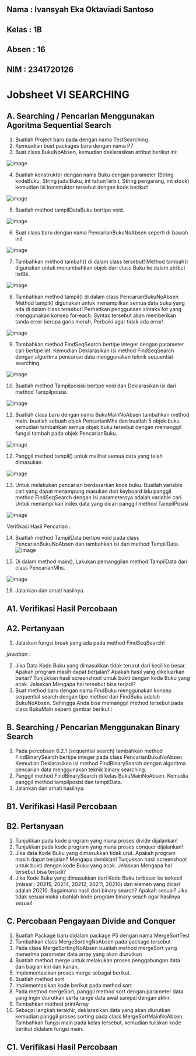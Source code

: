 ## Nama : Ivansyah Eka Oktaviadi Santoso
## Kelas : 1B
## Absen : 16
## NIM : 2341720126


# Jobsheet VI SEARCHING

## A. Searching / Pencarian Menggunakan Agoritma Sequential Search
1. Buatlah Project baru pada dengan nama TestSearching 
2. Kemuadian buat packages baru dengan nama P7 
3. Buat class BukuNoAbsen, kemudian deklarasikan atribut berikut ini:

![image](./Laporan/gambar%201.png)

4. Buatlah konstruktor dengan nama Buku dengan parameter (String kodeBuku, String judulBuku, int tahunTerbit, String pengarang, int stock) kemudian Isi 
konstruktor tersebut dengan kode berikut!  

![image](./Laporan/gambar%202.png)

5. Buatlah method tampilDataBuku bertipe void. 

![image](./Laporan/gambar%203.png)

6. Buat class baru dengan nama PencarianBukuNoAbsen seperti di bawah ini!

![image](./Laporan/gambar%204.png)

7. Tambahkan method tambah() di dalam class tersebut! Method tambah() digunakan untuk 
menambahkan objek dari class Buku ke dalam atribut listBk. 

![image](./Laporan/gambar%205.png)

8. Tambahkan method tampil() di dalam class PencarianBukuNoAbsen Method tampil() 
digunakan untuk menampilkan semua data buku yang ada di dalam class tersebut! Perhatikan 
penggunaan sintaks for yang menggunakan konsep for-each. Syntax tersebut akan memberikan 
tanda error berupa garis merah, Perbaiki agar tidak ada error!

![image](./Laporan/gambar%206.png)

9. Tambahkan method FindSeqSearch bertipe integer dengan parameter cari bertipe int. 
Kemudian Deklarasikan isi method FindSeqSearch dengan algoritma pencarian data 
menggunakan teknik sequential searching.

![image](./Laporan/gambar%207.png)

10. Buatlah method Tampilpoisisi bertipe void dan Deklarasikan isi dari method 
Tampilpoisisi. 

![image](./Laporan/gambar%208.png)

11. Buatlah class baru dengan nama BukuMainNoAbsen tambahkan method main. buatlah 
sebuah objek PencarianMhs dan buatlah 5 objek buku kemudian tambahkan semua objek buku 
tersebut dengan memanggil fungsi tambah pada objek PencarianBuku.

![image](./Laporan/gambar%209.png)

12. Panggil method tampil() untuk melihat semua data yang telah dimasukan.

![image](./Laporan/gambar%2010.png)

13. Untuk melakukan pencarian berdasarkan kode buku. Buatlah variable cari yang dapat 
menampung masukan dari keyboard lalu panggil method FindSeqSearch dengan isi 
parameternya adalah variable cari. Untuk menampilkan index data yang dicari panggil method 
TampilPosisi

![image](./Laporan/gambar%2011.png)

Verifikasi Hasil Pencarian : 




14. Buatlah method TampilData bertipe void pada class PencarianBukuNoAbsen dan 
tambahkan isi dari method TampilData.
![image](./Laporan/gambar%2012.png)

15. Di dalam method main(), Lakukan pemanggilan method TampilData dari class 
PencarianMhs.

![image](./Laporan/gambar%2013.png)


16. Jalankan dan amati hasilnya. 

## A1. Verifikasi Hasil Percobaan

## A2. Pertanyaan
1. Jelaskan fungsi break yang ada pada method FindSeqSearch!

<i> jawaban : </i> 

2. Jika Data Kode Buku yang dimasukkan tidak terurut dari kecil ke besar. Apakah program masih 
dapat berjalan? Apakah hasil yang dikeluarkan benar? Tunjukkan hasil screenshoot untuk bukti 
dengan kode Buku yang acak. Jelaskan Mengapa hal tersebut bisa terjadi?  
3. Buat method baru dengan nama FindBuku menggunakan konsep sequential search dengan tipe 
method dari FindBuku adalah BukuNoAbsen.  Sehingga Anda bisa memanggil method 
tersebut pada class BukuMain seperti gambar berikut :


## B. Searching / Pencarian Menggunakan Binary Search 
1. Pada percobaan 6.2.1 (sequential search) tambahkan method FindBinarySearch bertipe 
integer pada class PencarianBukuNoAbsen. Kemudian Deklarasikan isi method 
FindBinarySearch dengan algoritma pencarian data menggunakan teknik binary searching.
2. Panggil method FindBinarySearch di kelas BukuMainNoAbsen. Kemudia panggil 
method tampilposisi dan tampilData.
3. Jalankan dan amati hasilnya. 

## B1. Verifikasi Hasil Percobaan

## B2. Pertanyaan
1. Tunjukkan pada kode program yang mana proses divide dijalankan! 
2. Tunjukkan pada kode program yang mana proses conquer dijalankan! 
4. Jika data Kode Buku yang dimasukkan tidak urut. Apakah program masih dapat berjalan? Mengapa 
demikian! Tunjukkan hasil screenshoot untuk bukti dengan kode Buku yang acak. Jelaskan 
Mengapa hal tersebut bisa terjadi?  
3. Jika Kode Buku yang dimasukkan dari Kode Buku terbesar ke terkecil (missal : 20215, 20214, 
20212, 20211, 20210) dan elemen yang dicari adalah 20210. Bagaimana hasil dari binary search? 
Apakah sesuai? Jika tidak sesuai maka ubahlah kode program binary seach agar hasilnya sesuai! 

## C. Percobaan Pengayaan Divide and Conquer
1. Buatlah Package baru didalam package P5 dengan nama MergeSortTest 
2. Tambahkan class MergeSortingNoAbsen pada package tersebut 
3. Pada class MergeSortingNoAbsen buatlah method mergeSort yang menerima parameter 
data array yang akan diurutkan
4. Buatlah method merge untuk melakukan proses penggabungan data dari bagian kiri dan kanan. 
5. Implementasikan proses merge sebagai berikut. 
6. Buatlah method sort
7. Implementasikan kode berikut pada method sort
8. Pada method mergeSort, panggil method sort dengan parameter data yang ingin diurutkan 
serta range data awal sampai dengan akhir. 
9. Tambahkan method printArray  
10. Sebagai langkah terakhir, deklarasikan data yang akan diurutkan kemudian panggil proses 
sorting pada class MergeSortMainNoAbsen. Tambahkan fungsi main pada kelas tersebut, 
kemudian tuliskan kode berikut didalam fungsi main. 

## C1. Verifikasi Hasil Percobaan 


